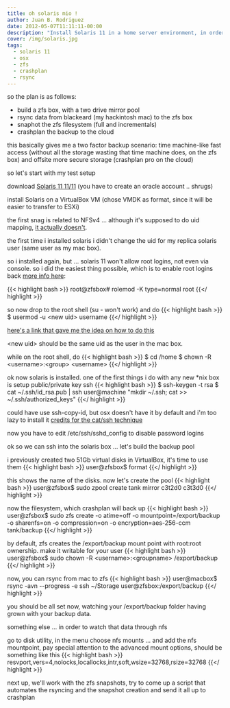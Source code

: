 ```yaml
---
title: oh solaris mio !
author: Juan B. Rodriguez
date: 2012-05-07T11:11:11-00:00
description: "Install Solaris 11 in a home server environment, in order to use the built-in zfs pool encryption feature."
cover: /img/solaris.jpg
tags:
  - solaris 11
  - osx
  - zfs
  - crashplan
  - rsync
---
```


so the plan is as follows:

- build a zfs box, with a two drive mirror pool
- rsync data from blackeard (my hackintosh mac) to the zfs box
- snaphot the zfs filesystem (full and incrementals)
- crashplan the backup to the cloud

this basically gives me a two factor backup scenario: time machine-like fast access (without all the storage wasting that time machine does, on the zfs box) and offsite more secure storage (crashplan pro on the cloud)

so let's start with my test setup

download [Solaris 11 11/11](https://www.oracle.com/technetwork/server-storage/solaris11/downloads/index.html) (you have to create an oracle account .. shrugs)

install Solaris on a VirtualBox VM (chose VMDK as format, since it will be easier to transfer to ESXi)

the first snag is related to NFSv4 ... although it's supposed to do uid mapping, [it actually doesn't](https://dfusion.com.au/wiki/tiki-index.php?page=Why+NFSv4+UID+mapping+breaks+with+AUTH_UNIX).

the first time i installed solaris i didn't change the uid for my replica solaris user (same user as my mac box).

so i installed again, but ... solaris 11 won't allow root logins, not even via console. so i did the easiest thing possible, which is to enable root logins back [more info here](https://candon123.blog.51cto.com/704299/712206):

{{< highlight bash >}}
root@zfsbox# rolemod -K type=normal root
{{</ highlight >}}

so now drop to the root shell (su - won't work) and do
{{< highlight bash >}}
$ usermod -u &lt;new uid&gt; username
{{</ highlight >}}

[here's a link that gave me the idea on how to do this](https://www.unix.com/solaris/183739-changing-uid-value.html)

&lt;new uid&gt; should be the same uid as the user in the mac box.

while on the root shell, do
{{< highlight bash >}}
$ cd /home
$ chown -R &lt;username&gt;:&lt;group&gt; &lt;username&gt;
{{</ highlight >}}

ok now solaris is installed. one of the first things i do with any new \*nix box is setup public/private key ssh
{{< highlight bash >}}
$ ssh-keygen -t rsa
$ cat ~/.ssh/id_rsa.pub | ssh user@machine "mkdir ~/.ssh; cat &gt;&gt; ~/.ssh/authorized_keys"
{{</ highlight >}}

could have use ssh-copy-id, but osx doesn't have it by default and i'm too lazy to install it [credits for the cat/ssh technique](https://www.commandlinefu.com/commands/view/188/copy-your-ssh-public-key-to-a-server-from-a-machine-that-doesnt-have-ssh-copy-id)

now you have to edit /etc/ssh/sshd_config to disable password logins

ok so we can ssh into the solaris box ... let's build the backup pool

i previously created two 51Gb virtual disks in VirtualBox, it's time to use them
{{< highlight bash >}}
user@zfsbox$ format
{{</ highlight >}}

this shows the name of the disks. now let's create the pool
{{< highlight bash >}}
user@zfsbox$ sudo zpool create tank mirror c3t2d0 c3t3d0
{{</ highlight >}}

now the filesystem, which crashplan will back up
{{< highlight bash >}}
user@zfsbox$ sudo zfs create -o atime=off -o mountpoint=/export/backup -o sharenfs=on -o compression=on -o encryption=aes-256-ccm tank/backup
{{</ highlight >}}

by default, zfs creates the /export/backup mount point with root:root ownership. make it writable for your user
{{< highlight bash >}}
user@zfsbox$ sudo chown -R &lt;username&gt;:&lt;groupname&gt; /export/backup
{{</ highlight >}}

now, you can rsync from mac to zfs
{{< highlight bash >}}
user@macbox$ rsync -avn --progress -e ssh ~/Storage user@zfsbox:/export/backup
{{</ highlight >}}

you should be all set now, watching your /export/backup folder having grown with your backup data.

something else ... in order to watch that data through nfs

go to disk utility, in the menu choose nfs mounts ... and add the nfs mountpoint, pay special attention to the advanced mount options, should be something like this
{{< highlight bash >}}
resvport,vers=4,nolocks,locallocks,intr,soft,wsize=32768,rsize=32768
{{</ highlight >}}

next up, we'll work with the zfs snapshots, try to come up a script that automates the rsyncing and the snapshot creation and send it all up to crashplan

